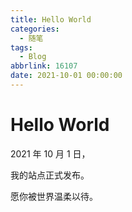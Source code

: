 ```yaml
---
title: Hello World
categories:
  - 随笔
tags:
  - Blog
abbrlink: 16107
date: 2021-10-01 00:00:00
---
```


# Hello World

2021 年 10 月 1 日，

我的站点正式发布。

愿你被世界温柔以待。
